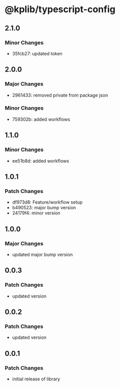 # @kplib/typescript-config

## 2.1.0

### Minor Changes

- 35fcb27: updated token

## 2.0.0

### Major Changes

- 2961433: removed private from package json

### Minor Changes

- 759302b: added workflows

## 1.1.0

### Minor Changes

- ee51b8d: added workflows

## 1.0.1

### Patch Changes

- df973d8: Feature/workflow setup
- b490523: major bump version
- 24179f4: minor version

## 1.0.0

### Major Changes

- updated major bump version

## 0.0.3

### Patch Changes

- updated version

## 0.0.2

### Patch Changes

- updated version

## 0.0.1

### Patch Changes

- initial release of library
